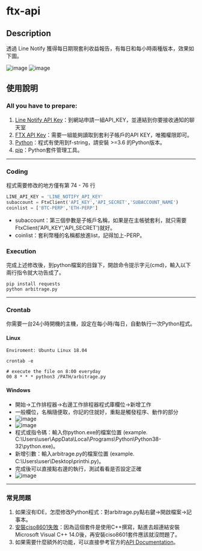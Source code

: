 # ftx-api

## Description
透過 Line Notify 獲得每日期現套利收益報告，有每日和每小時兩種版本，效果如下圖。

![image](https://github.com/maya142857/ftx-line-notify/blob/main/.img/per-hour.png)
![image](https://github.com/maya142857/ftx-line-notify/blob/main/.img/per-day.png)

## 使用說明

### All you have to prepare:
1. [Line Notify API Key](https://notify-bot.line.me/zh_TW/)：到網站申請一組API_KEY，並連結到你要接收通知的聊天室
2. [FTX API Key](https://ftx.com/profile)：需要一組能夠讀取到套利子帳戶的API KEY，唯獨權限即可。
3. [Python](https://www.python.org/)：程式有使用到f-string，請安裝 >=3.6 的Python版本。
4. [pip](https://pip.pypa.io/en/stable/installing/)：Python套件管理工具。

--- 
### Coding
程式需要修改的地方僅有第 74 - 76 行
```python
LINE_API_KEY = 'LINE_NOTIFY_API_KEY'
subaccount = FtxClient('API_KEY','API_SECRET','SUBACCOUNT_NAME') 
coinlist = ['BTC-PERP','ETH-PERP']
```
- subaccount：第三個參數是子帳戶名稱，如果是在主帳號套利，就只需要FtxClient('API_KEY','API_SECRET')就好。
- coinlist：套利幣種的名稱都放進list，記得加上-PERP。

### Execution
完成上述修改後，到python檔案的目錄下，開啟命令提示字元(cmd)，輸入以下兩行指令就大功告成了。
```shell
pip install requests
python arbitrage.py
```
--- 
### Crontab
你需要一台24小時開機的主機，設定在每小時/每日，自動執行一次Python程式。

#### Linux
```shell
Enviroment: Ubuntu Linux 18.04

crontab -e

# execute the file on 8:00 everyday
00 8 * * * python3 /PATH/arbitrage.py 
```

#### Windows
- 開始→工作排程器→右邊工作排程器程式庫欄位→新增工作
- 一般欄位，名稱隨便取，你記的住就好，重點是觸發程序、動作的部分
- ![image](https://github.com/maya142857/ftx-line-notify/blob/main/.img/win-crontab(1).png)
- ![image](https://github.com/maya142857/ftx-line-notify/blob/main/.img/win-crontab(2).png)
- 程式或指令碼：輸入你python.exe的檔案位置 (example. C:\Users\user\AppData\Local\Programs\Python\Python38-32\python.exe)。
- 新增引數：輸入arbitrage.py的檔案位置 (example. C:\Users\user\Desktop\printhi.py)。
- 完成後可以直接點右邊的執行，測試看看是否設定正確
- ![image](https://github.com/maya142857/ftx-line-notify/blob/main/.img/win-crontab(3).png)

--- 
### 常見問題
1. 如果沒有IDE，怎麼修改Python程式：對arbitrage.py點右鍵→開啟檔案→記事本。
2. [安裝ciso8601失敗](https://hjwang520.pixnet.net/blog/post/404280185-%E5%AE%89%E8%A3%9Dmicrosoft-visual-c%2B%2B-14.0)：因為這個套件是使用C++撰寫，點進去超連結安裝Microsoft Visual C++ 14.0後，再安裝ciso8601套件應該就沒問題了。
3. 如果需要什麼額外的功能，可以直接參考官方的[API Documentation](https://docs.ftx.com/#overview)。
